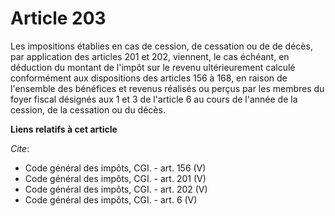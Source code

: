 # Article 203

Les impositions établies en cas de cession, de cessation ou de de décès, par application des articles 201 et 202, viennent,
le cas échéant, en déduction du montant de l'impôt sur le revenu ultérieurement calculé conformément aux dispositions des
articles 156 à 168, en raison de l'ensemble des bénéfices et revenus réalisés ou perçus par les membres du foyer fiscal
désignés aux 1 et 3 de l'article 6 au cours de l'année de la cession, de la cessation ou du décès.

**Liens relatifs à cet article**

_Cite_:

  - Code général des impôts, CGI. - art. 156 (V)
  - Code général des impôts, CGI. - art. 201 (V)
  - Code général des impôts, CGI. - art. 202 (V)
  - Code général des impôts, CGI. - art. 6 (V)
